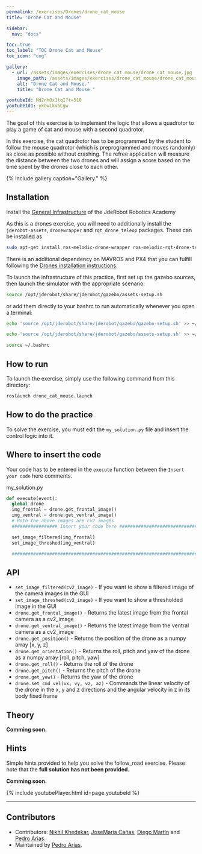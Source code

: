 ```yaml
---
permalink: /exercises/Drones/drone_cat_mouse
title: "Drone Cat and Mouse"

sidebar:
  nav: "docs"

toc: true
toc_label: "TOC Drone Cat and Mouse"
toc_icon: "cog"

gallery:
  - url: /assets/images/exercises/drone_cat_mouse/drone_cat_mouse.jpg
    image_path: /assets/images/exercises/drone_cat_mouse/drone_cat_mouse.jpg
    alt: "Drone Cat and Mouse."
    title: "Drone Cat and Mouse."

youtubeId: Hd2nhOx1tqI?t=510
youtubeId1: ykbw1kv6Cgw
---
```


The goal of this exercise is to implement the logic that allows a quadrotor to play a game of cat and mouse with a second quadrotor.

In this exercise, the cat quadrotor has to be programmed by the student to follow the mouse quadrotor (which is preprogrammed and moves randomly) as close as possible without crashing. The refree application will measure the distance between the two drones and will assign a score based on the time spent by the drones close to each other.

{% include gallery caption="Gallery." %}

## Installation
Install the [General Infrastructure](https://jderobot.github.io/RoboticsAcademy/installation/#generic-infrastructure) of the JdeRobot Robotics Academy

As this is a drones exercise, you will need to additionally install the `jderobot-assets`, `dronewrapper` and `rqt_drone_teleop` packages. These can be installed as

```bash
sudo apt-get install ros-melodic-drone-wrapper ros-melodic-rqt-drone-teleop ros-melodic-jderobot-assets
```

There is an additional dependency on MAVROS and PX4 that you can fulfill following the [Drones installation instructions](/RoboticsAcademy/installation/#specific-infrastructure).

To launch the infrastructure of this practice, first set up the gazebo sources, then launch the simulator with the appropriate scenario:

```bash
source /opt/jderobot/share/jderobot/gazebo/assets-setup.sh
```

or add them directly to your bashrc to run automatically whenever you open a terminal:

```bash
echo 'source /opt/jderobot/share/jderobot/gazebo/gazebo-setup.sh' >> ~/.bashrc
```

```bash
echo 'source /opt/jderobot/share/jderobot/gazebo/assets-setup.sh' >> ~/.bashrc
```

```bash
source ~/.bashrc
```

## How to run

To launch the exercise, simply use the following command from this directory:

```bash
roslaunch drone_cat_mouse.launch
```

## How to do the practice

To solve the exercise, you must edit the `my_solution.py` file and insert the control logic into it.

## Where to insert the code

Your code has to be entered in the `execute` function between the `Insert your code` here comments.

my_solution.py

```python
def execute(event):
  global drone
  img_frontal = drone.get_frontal_image()
  img_ventral = drone.get_ventral_image()
  # Both the above images are cv2 images
  ################# Insert your code here #################################

  set_image_filtered(img_frontal)
  set_image_threshed(img_ventral)

  #########################################################################
```

## API

* `set_image_filtered(cv2_image)` - If you want to show a filtered image of the camera images in the GUI
* `set_image_threshed(cv2_image)` - If you want to show a thresholded image in the GUI
* `drone.get_frontal_image()` - Returns the latest image from the frontal camera as a cv2_image
* `drone.get_ventral_image()` - Returns the latest image from the ventral camera as a cv2_image
* `drone.get_position()` - Returns the position of the drone as a numpy array [x, y, z]
* `drone.get_orientation()` - Returns the roll, pitch and yaw of the drone as a numpy array [roll, pitch, yaw]
* `drone.get_roll()` - Returns the roll of the drone
* `drone.get_pitch()` - Returns the pitch of the drone
* `drone.get_yaw()` - Returns the yaw of the drone
* `drone.set_cmd_vel(vx, vy, vz, az)` - Commands the linear velocity of the drone in the x, y and z directions and the angular velocity in z in its body fixed frame

## Theory

**Comming soon.**

## Hints

Simple hints provided to help you solve the follow_road exercise. Please note that the **full solution has not been provided.**

**Comming soon.**

{% include youtubePlayer.html id=page.youtubeId %}

---------

## Contributors

- Contributors: [Nikhil Khedekar](https://github.com/nkhedekar), [JoseMaria Cañas](https://github.com/jmplaza), [Diego Martín](https://github.com/diegomrt) and [Pedro Arias](https://github.com/pariaspe).
- Maintained by [Pedro Arias](https://github.com/pariaspe).
